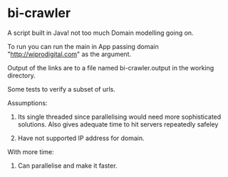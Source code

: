 # bi-crawler

A script built in Java! not too much Domain modelling going on. 

To run you can run the main in App passing domain "http://wiprodigital.com" as the argument.

Output of the links are to a file named bi-crawler.output in the working directory.

Some tests to verify a subset of urls. 

Assumptions:

1. Its single threaded since parallelising would need more sophisticated solutions. Also gives adequate time to hit servers repeatedly safeley

2. Have not supported IP address for domain.


With more time: 
1. Can parallelise and make it faster. 
